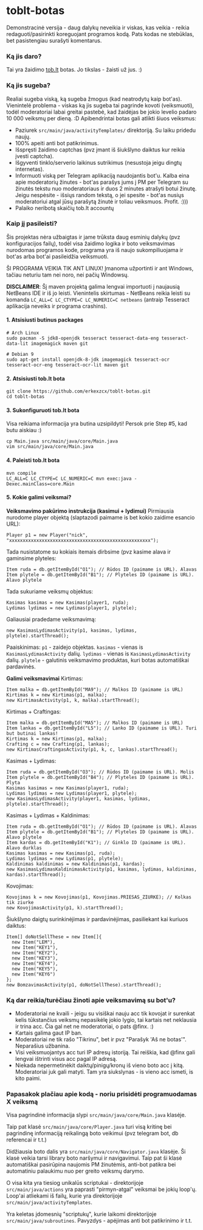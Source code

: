 # toblt-botas

Demonstracinė versija - daug dalykų neveikia ir viskas, kas veikia - reikia redaguoti/pasirinkti koreguojant programos kodą. Pats kodas ne stebūklas, bet pasistengiau surašyti komentarus.

### Ką jis daro?
Tai yra žaidimo [tob.lt](http://tob.lt/) botas. Jo tikslas - žaisti už jus. :)

### Ką jis sugeba?
Realiai sugeba viską, ką sugeba žmogus (kad neatrodytų kaip bot'as). Vienintelė problema - viskas ką jis sugeba tai pagrinde kovoti (veiksmuoti), todėl moderatoriai labai greitai pastebė, kad žaidėjas be jokio levelio padaro 10 000 veiksmų per dieną. :D Apibendrintai botas gali atlikti šiuos veiksmus:
  - Paziurek `src/main/java/activityTemplates/` direktoriją. Su laiku pridedu naujų.
  - 100% apeiti anti bot patikrinimus.
  - Išspręsti žaidimo captchas (pvz įmant iš šiukšlyno daiktus kur reikia įvesti captcha).
  - Išgyventi tinklo/serverio laikinus sutrikimus (nesustoja jeigu dingtų internetas).
  - Informuoti viską per Telegram aplikaciją naudojantis bot'u. Kalba eina apie moderatorių žinutes - bot'as parašys jums į PM per Telegram su žinutės tekstu nuo moderatoriaus ir duos 2 minutes atrašyti botui žinutę. Jeigu nespėsite - išsiųs random tekstą, o jei spesite - bot'as nusiųs moderatoriui atgal jūsų parašytą žinutė ir toliau veiksmuos. Profit. :)))
  - Palaiko neribotą skaičių tob.lt accountų

### Kaip jį pasileisti?

Šis projektas nėra užbaigtas ir jame trūksta daug esminių dalykų (pvz konfiguracijos failų), todėl visa žaidimo logika ir boto veiksmavimas nurodomas programos kode, programa yra iš naujo sukompiliuojama ir bot'as arba bot'ai pasileidžia veiksmuoti.

ŠI PROGRAMA VEIKIA TIK ANT LINUX! Įmanoma užportinti ir ant Windows, tačiau neturiu tam nei noro, nei pačių Windowsų.

**DISCLAIMER**: Šį maven projektą galima lengvai importuoti į naujausią NetBeans IDE ir iš jo leisti. Vienintelis skirtumas - NetBeans reikia leisti su komanda `LC_ALL=C LC_CTYPE=C LC_NUMERIC=C netbeans` (antraip Tesseract aplikacija neveiks ir programa crashins).

#### 1. Atsisiusti butinus packages ####
```
# Arch Linux
sudo pacman -S jdk8-openjdk tesseract tesseract-data-eng tesseract-data-lit imagemagick maven git

# Debian 9
sudo apt-get install openjdk-8-jdk imagemagick tesseract-ocr tesseract-ocr-eng tesseract-ocr-lit maven git
```
#### 2. Atsisiusti tob.lt bota ####
```
git clone https://github.com/erkexzcx/toblt-botas.git
cd toblt-botas
```
#### 3. Sukonfiguruoti tob.lt bota ####
Visa reikiama informacija yra butina uzsipildyti! Persok prie Step #5, kad butu aiskiau :)
```
cp Main.java src/main/java/core/Main.java
vim src/main/java/core/Main.java
```
#### 4. Paleisti tob.lt bota ####
```
mvn compile
LC_ALL=C LC_CTYPE=C LC_NUMERIC=C mvn exec:java -Dexec.mainClass=core.Main
```

#### 5. Kokie galimi veiksmai? ####

**Veiksmavimo pakūrimo instrukcija (kasimui + lydimui)**
Pirmiausia nurodome player objektą (slaptazodi paimame is bet kokio zaidime esancio URL):
```
Player p1 = new Player("nick", "xxxxxxxxxxxxxxxxxxxxxxxxxxxxxxxxxxxxxxxxxxxxxxxxxxxx");
```
Tada nusistatome su kokiais itemais dirbsime (pvz kasime alava ir gaminsime plyteles:
```
Item ruda = db.getItemById("O1"); // Rūdos ID (paimame is URL). Alavas
Item plytele = db.getItemById("B1"); // Plyteles ID (paimame is URL). Alavo plytele
```
Tada sukuriame veiksmų objektus:
```
Kasimas kasimas = new Kasimas(player1, ruda);
Lydimas lydimas = new Lydimas(player1, plytele);
```
Galiausiai pradedame veiksmavimą:
```
new KasimasLydimasActivity(p1, kasimas, lydimas, plytele).startThread();
```
Paaiskinimas:
`p1` - zaidejo objektas.
`kasimas` - vienas is `KasimasLydimasActivity` dalių.
`lydimas` - vienas is `KasimasLydimasActivity` dalių.
`plytele` - galutinis veiksmavimo produktas, kuri botas automatiškai pardavinės.

**Galimi veiksmavimai**
Kirtimas:
```
Item malka = db.getItemById("MA9"); // Malkos ID (paimame is URL)
Kirtimas k = new Kirtimas(p1, malka);
new KirtimasActivity(p1, k, malka).startThread();
```
Kirtimas + Craftingas:
```
Item malka = db.getItemById("MA5"); // Malkos ID (paimame is URL)
Item lankas = db.getItemById("L5"); // Lanko ID (paimame is URL). Turi but butinai lankas!
Kirtimas k = new Kirtimas(p1, malka);
Crafting c = new Crafting(p1, lankas);
new KirtimasCraftingasActivity(p1, k, c, lankas).startThread();
```
Kasimas + Lydimas:
```
Item ruda = db.getItemById("O3"); // Rūdos ID (paimame is URL). Molis
Item plytele = db.getItemById("B4"); // Plyteles ID (paimame is URL). Plyta
Kasimas kasimas = new Kasimas(player1, ruda);
Lydimas lydimas = new Lydimas(player1, plytele);
new KasimasLydimasActivity(player1, kasimas, lydimas, plytele).startThread();
```
Kasimas + Lydimas + Kaldinimas:
```
Item ruda = db.getItemById("O1"); // Rūdos ID (paimame is URL). Alavas
Item plytele = db.getItemById("B1"); // Plyteles ID (paimame is URL). Alavo plytele
Item kardas = db.getItemById("K1"); // Ginklo ID (paimame is URL). Alavo durklas
Kasimas kasimas = new Kasimas(p1, ruda);
Lydimas lydimas = new Lydimas(p1, plytele);
Kaldinimas kaldinimas = new Kaldinimas(p1, kardas);
new KasimasLydimasKaldinimasActivity(p1, kasimas, lydimas, kaldinimas, kardas).startThread();
```
Kovojimas:
```
Kovojimas k = new Kovojimas(p1, Kovojimas.PRIESAS_ZIURKE); // Kolkas tik ziurke
new KovojimasActivity(p1, k).startThread();
```
Šiukšlyno daigtų surinkinėjimas ir pardavinėjimas, pasiliekant kai kuriuos daiktus:
```
Item[] doNotSellThese = new Item[]{
  new Item("LEM"),
  new Item("KEY1"),
  new Item("KEY2"),
  new Item("KEY3"),
  new Item("KEY4"),
  new Item("KEY5"),
  new Item("KEY6")
};
new BomzavimasActivity(p1, doNotSellThese).startThread();
```

### Ką dar reikia/turėčiau žinoti apie veiksmavimą su bot'u?
  - Moderatoriai ne kvaili - jeigu su visiškai nauju acc tik kovojat ir surenkat kelis tūkstančius veiksmų nepasikėlę jokio lygio, tai kartais net neklausia ir trina acc. Čia gal net ne moderatoriai, o pats @finx. :)
  - Kartais galima gaut IP ban.
  - Moderatoriai ne tik rašo "Tikrinu", bet ir pvz "Parašyk 'Aš ne botas'". Neparašius užbanina.
  - Visi veiksmuojantys acc turi IP adresų istoriją. Tai reiškia, kad @finx gali lengvai ištrinti visus acc pagal IP adresą.
  - Niekada nepermetinėkit daiktų/pinigų/kronų iš vieno boto acc į kitą. Moderatoriai juk gali matyti. Tam yra siukslynas - is vieno acc ismeti, is kito paimi.

### Papasakok plačiau apie kodą - noriu prisidėti programuodamas X veiksmą
Visa pagrindinė informacija slypi `src/main/java/core/Main.java` klasėje.

Taip pat klasė `src/main/java/core/Player.java` turi visą kritinę bei pagrindinę informaciją reikalingą boto veikimui (pvz telegram bot, db referencai ir t.t.)

Didžiausia boto dalis yra `src/main/java/core/Navigator.java` klasėje. Ši klasė veikia tarsi library boto naršymui ir navigavimui. Taip pat ši klasė automatiškai pasirūpina naujomis PM žinutėmis, anti-bot patikra bei automatiniu palaukimu nuo per greito veiksmų darymo.

O visa kita yra tiesiog unikalūs scriptukai - direktorijoje `src/main/java/actions` yra paprasti "pirmyn-atgal" veiksmai be jokių loop'ų. Loop'ai atliekami iš failų, kurie yra direktorijoje `src/main/java/activityTemplates`.

Yra keletas įdomesnių "scriptukų", kurie laikomi direktorijoje `src/main/java/subroutines`. Pavyzdys - apėjimas anti bot patikrinimo ir t.t.
